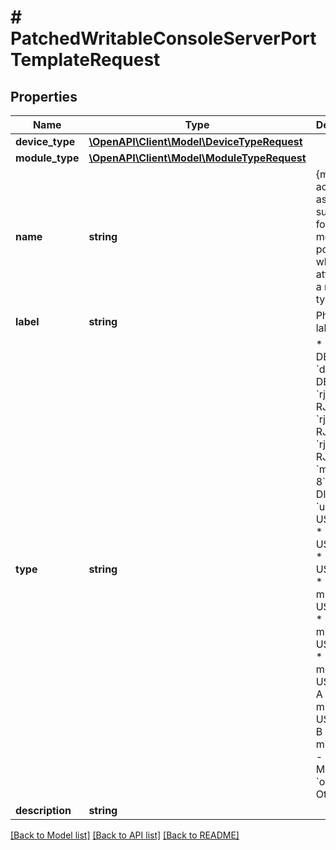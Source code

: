 # # PatchedWritableConsoleServerPortTemplateRequest

## Properties

Name | Type | Description | Notes
------------ | ------------- | ------------- | -------------
**device_type** | [**\OpenAPI\Client\Model\DeviceTypeRequest**](DeviceTypeRequest.md) |  | [optional]
**module_type** | [**\OpenAPI\Client\Model\ModuleTypeRequest**](ModuleTypeRequest.md) |  | [optional]
**name** | **string** | {module} is accepted as a substitution for the module bay position when attached to a module type. | [optional]
**label** | **string** | Physical label | [optional]
**type** | **string** | * &#x60;de-9&#x60; - DE-9 * &#x60;db-25&#x60; - DB-25 * &#x60;rj-11&#x60; - RJ-11 * &#x60;rj-12&#x60; - RJ-12 * &#x60;rj-45&#x60; - RJ-45 * &#x60;mini-din-8&#x60; - Mini-DIN 8 * &#x60;usb-a&#x60; - USB Type A * &#x60;usb-b&#x60; - USB Type B * &#x60;usb-c&#x60; - USB Type C * &#x60;usb-mini-a&#x60; - USB Mini A * &#x60;usb-mini-b&#x60; - USB Mini B * &#x60;usb-micro-a&#x60; - USB Micro A * &#x60;usb-micro-b&#x60; - USB Micro B * &#x60;usb-micro-ab&#x60; - USB Micro AB * &#x60;other&#x60; - Other | [optional]
**description** | **string** |  | [optional]

[[Back to Model list]](../../README.md#models) [[Back to API list]](../../README.md#endpoints) [[Back to README]](../../README.md)
